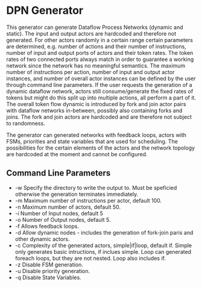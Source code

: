 # DPN Generator

This generator can generate Dataflow Process Networks (dynamic and static). The input and output actors are hardcoded and therefore not generated.
For other actors randomly in a certain range certain parameters are determined, e.g. number of actions and their number of instructions, number of input and output ports of actors
and their token rates. The token rates of two connected ports always match in order to guarantee a working network since the network has no meaningful semantics.
The maximum number of instructions per action, number of input and output actor instances, and number of overall actor instances can be defined by the user through command line parameters.
If the user requests the generation of a dynamic dataflow network, actors still consume/generate the fixed rates of tokens but might do this split up into multiple actions, all perform
a part of it. The overall token flow dynamic is introduced by fork and join actor pairs with dataflow networks in-between, possibly also containing forks and joins.
The fork and join actors are hardcoded and are therefore not subject to randomness.

The generator can generated networks with feedback loops, actors with FSMs, priorities and state variables that are used for scheduling.
The possibilities for the certain elements of the actors and the network topology are hardcoded at the moment and cannot be configured.

## Command Line Parameters

* -w <directory>     Specify the directory to write the output to. Must be speficied otherwise the generation terminates immediately.
* -m <number>        Maximum number of instructions per actor, default 100.
* -n <number>        Maximum number of actors, default 50.
* -i <number>        Number of Input nodes, default 5
* -o <number>        Number of Output nodes, default 5.
* -f                 Allows feedback loops.
* -d                 Allow dynamic nodes - includes the generation of fork-join paris and other dynamic actors.
* -c <complexity>    Complexity of the generated actors, simple|if|loop, default if. Simple only generates basic intructions, if inclues simple. Loop can generated foreach loops, but they are not nested. Loop also includes if.
* -z                 Disable FSM generation.
* -u                 Disable priority generation.
* -q                 Disable State Variables.